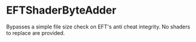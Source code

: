 # EFTShaderByteAdder
Bypasses a simple file size check on EFT's anti cheat integrity. No shaders to replace are provided.
